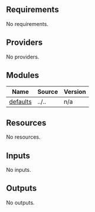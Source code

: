 <!-- BEGIN_TF_DOCS -->
## Requirements

No requirements.

## Providers

No providers.

## Modules

| Name | Source | Version |
|------|--------|---------|
| <a name="module_defaults"></a> [defaults](#module\_defaults) | ../.. | n/a |

## Resources

No resources.

## Inputs

No inputs.

## Outputs

No outputs.
<!-- END_TF_DOCS -->
